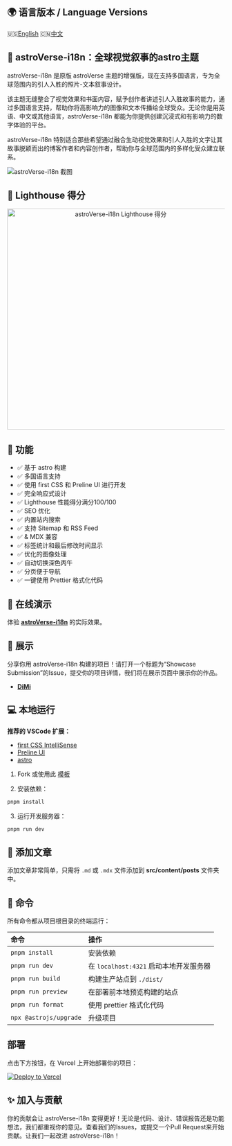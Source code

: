 ## 🌍 语言版本 / Language Versions

🇺🇸[English](README.md) 🇨🇳[中文](README_CN.md)

## 🚀 **astroVerse-i18n**：全球视觉叙事的astro主题

astroVerse-i18n 是原版 astroVerse 主题的增强版，现在支持多国语言，专为全球范围内的引人入胜的照片-文本叙事设计。

该主题无缝整合了视觉效果和书面内容，赋予创作者讲述引人入胜故事的能力，通过多国语言支持，帮助你将高影响力的图像和文本传播给全球受众。无论你是用英语、中文或其他语言，astroVerse-i18n 都能为你提供创建沉浸式和有影响力的数字体验的平台。

astroVerse-i18n 特别适合那些希望通过融合生动视觉效果和引人入胜的文字让其故事脱颖而出的博客作者和内容创作者，帮助你与全球范围内的多样化受众建立联系。

<img src="public/screenshot.webp" alt="astroVerse-i18n 截图" />

## 💯 Lighthouse 得分

<p align="center">
  <a href="https://pagespeed.web.dev/analysis?url=https%3A%2F%2Fverse-i18n.vercel.app%2F">
    <img width="510" alt="astroVerse-i18n Lighthouse 得分" src="public/astroverse-i18n-lighthouse-score.svg">
  <a>
</p>

## 🎉 功能

- ✅ 基于 astro 构建
- ✅ 多国语言支持
- ✅ 使用 first CSS 和 Preline UI 进行开发
- ✅ 完全响应式设计
- ✅ Lighthouse 性能得分满分100/100
- ✅ SEO 优化
- ✅ 内置站内搜索
- ✅ 支持 Sitemap 和 RSS Feed
- ✅  & MDX 兼容
- ✅ 标签统计和最后修改时间显示
- ✅ 优化的图像处理
- ✅ 自动切换深色丙午
- ✅ 分页便于导航
- ✅ 一键使用 Prettier 格式化代码

## 🎡 在线演示

体验 [**astroVerse-i18n**](https://verse-i18n.vercel.app) 的实际效果。

## 🌆 展示

分享你用 astroVerse-i18n 构建的项目！请打开一个标题为“Showcase Submission”的Issue，提交你的项目详情，我们将在展示页面中展示你的作品。

- [**DiMi**](https://idimi.com)

## 💻 本地运行

**推荐的 VSCode 扩展：**

- [first CSS IntelliSense](https://marketplace.visualstudio.com/items?itemName=bradlc.vscode-tailwind)
- [Preline UI](https://preline.co/)
- [astro](https://marketplace.visualstudio.com/items?itemName=astro-build.astro-vscode)

1. Fork 或使用此 [模板](https://github.com/isooosi/astroverse-i18n)

2. 安装依赖：

```bash
pnpm install
```

3. 运行开发服务器：

```bash
pnpm run dev
```

## 📄 添加文章

添加文章非常简单，只需将 `.md` 或 `.mdx` 文件添加到 **src/content/posts** 文件夹中。

## 🧞 命令

所有命令都从项目根目录的终端运行：

| 命令                   | 操作                                   |
| :--------------------- | :------------------------------------- |
| `pnpm install`         | 安装依赖                               |
| `pnpm run dev`         | 在 `localhost:4321` 启动本地开发服务器 |
| `pnpm run build`       | 构建生产站点到 `./dist/`               |
| `pnpm run preview`     | 在部署前本地预览构建的站点             |
| `pnpm run format`      | 使用 prettier 格式化代码               |
| `npx @astrojs/upgrade` | 升级项目                               |

## 部署

点击下方按钮，在 Vercel 上开始部署你的项目：

[![Deploy to Vercel](https://vercel.com/button)](https://vercel.com/import/project?template=https://github.com/isooosi/astroverse-i18n)

## ✨ 加入与贡献

你的贡献会让 astroVerse-i18n 变得更好！无论是代码、设计、错误报告还是功能想法，我们都重视你的意见。查看我们的Issues，或提交一个Pull Request来开始贡献。让我们一起改进 astroVerse-i18n！
